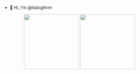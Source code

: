 - 👋 Hi, I’m @italoglhrm

<!---
italoglhrm/italoglhrm is a ✨ special ✨ repository because its `README.md` (this file) appears on your GitHub profile.
You can click the Preview link to take a look at your changes.
--->
<div align="center">
  <img height="180em" src="https://github-readme-stats.vercel.app/api?username=italoglhrm&show_icons=true&theme=radical&include_all_commits=true&count_private=true" />
  <img height="180em" src="https://github-readme-stats.vercel.app/api/top-langs/?username=italoglhrm&layout=compact&theme=radical" />
</div>
